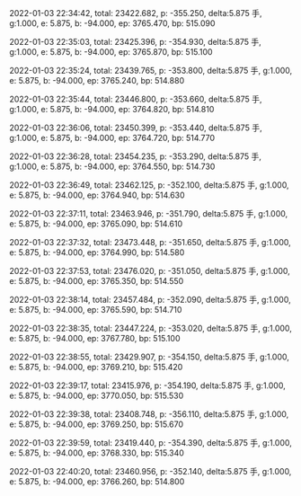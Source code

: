 2022-01-03 22:34:42, total: 23422.682, p: -355.250, delta:5.875 手, g:1.000, e: 5.875, b: -94.000, ep: 3765.470, bp: 515.090

2022-01-03 22:35:03, total: 23425.396, p: -354.930, delta:5.875 手, g:1.000, e: 5.875, b: -94.000, ep: 3765.870, bp: 515.100

2022-01-03 22:35:24, total: 23439.765, p: -353.800, delta:5.875 手, g:1.000, e: 5.875, b: -94.000, ep: 3765.240, bp: 514.880

2022-01-03 22:35:44, total: 23446.800, p: -353.660, delta:5.875 手, g:1.000, e: 5.875, b: -94.000, ep: 3764.820, bp: 514.810

2022-01-03 22:36:06, total: 23450.399, p: -353.440, delta:5.875 手, g:1.000, e: 5.875, b: -94.000, ep: 3764.720, bp: 514.770

2022-01-03 22:36:28, total: 23454.235, p: -353.290, delta:5.875 手, g:1.000, e: 5.875, b: -94.000, ep: 3764.550, bp: 514.730

2022-01-03 22:36:49, total: 23462.125, p: -352.100, delta:5.875 手, g:1.000, e: 5.875, b: -94.000, ep: 3764.940, bp: 514.630

2022-01-03 22:37:11, total: 23463.946, p: -351.790, delta:5.875 手, g:1.000, e: 5.875, b: -94.000, ep: 3765.090, bp: 514.610

2022-01-03 22:37:32, total: 23473.448, p: -351.650, delta:5.875 手, g:1.000, e: 5.875, b: -94.000, ep: 3764.990, bp: 514.580

2022-01-03 22:37:53, total: 23476.020, p: -351.050, delta:5.875 手, g:1.000, e: 5.875, b: -94.000, ep: 3765.350, bp: 514.550

2022-01-03 22:38:14, total: 23457.484, p: -352.090, delta:5.875 手, g:1.000, e: 5.875, b: -94.000, ep: 3765.590, bp: 514.710

2022-01-03 22:38:35, total: 23447.224, p: -353.020, delta:5.875 手, g:1.000, e: 5.875, b: -94.000, ep: 3767.780, bp: 515.100

2022-01-03 22:38:55, total: 23429.907, p: -354.150, delta:5.875 手, g:1.000, e: 5.875, b: -94.000, ep: 3769.210, bp: 515.420

2022-01-03 22:39:17, total: 23415.976, p: -354.190, delta:5.875 手, g:1.000, e: 5.875, b: -94.000, ep: 3770.050, bp: 515.530

2022-01-03 22:39:38, total: 23408.748, p: -356.110, delta:5.875 手, g:1.000, e: 5.875, b: -94.000, ep: 3769.250, bp: 515.670

2022-01-03 22:39:59, total: 23419.440, p: -354.390, delta:5.875 手, g:1.000, e: 5.875, b: -94.000, ep: 3768.330, bp: 515.340

2022-01-03 22:40:20, total: 23460.956, p: -352.140, delta:5.875 手, g:1.000, e: 5.875, b: -94.000, ep: 3766.260, bp: 514.800
